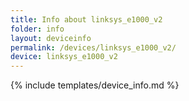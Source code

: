 ```yaml
---
title: Info about linksys_e1000_v2
folder: info
layout: deviceinfo
permalink: /devices/linksys_e1000_v2/
device: linksys_e1000_v2
---
```

{% include templates/device_info.md %}
